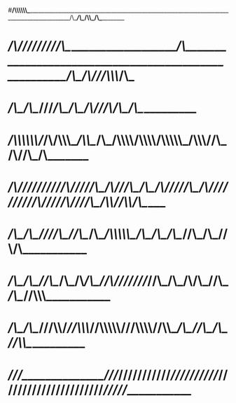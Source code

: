 #__/\\\\\\\\\\\\\________________________________________________________________________________________________/\\\________/\\\__/\\\\\_____/\\\___________         
# _\/\\\/////////\\\___________________________________/\\\______________________________________________________\/\\\_____/\\\//__\/\\\\\\___\/\\\___________        
#  _\/\\\_______\/\\\__________________________________\///___________________________________/\\\________________\/\\\__/\\\//_____\/\\\/\\\__\/\\\___________       
#   _\/\\\\\\\\\\\\\/___/\\/\\\\\\\______/\\\\\__________/\\\_____/\\\\\\\\______/\\\\\\\\__/\\\\\\\\\\\___________\/\\\\\\//\\\_____\/\\\//\\\_\/\\\___________      
#    _\/\\\/////////____\/\\\/////\\\___/\\\///\\\_______\/\\\___/\\\/////\\\___/\\\//////__\////\\\////____________\/\\\//_\//\\\____\/\\\\//\\\\/\\\___________     
#     _\/\\\_____________\/\\\___\///___/\\\__\//\\\______\/\\\__/\\\\\\\\\\\___/\\\____________\/\\\________________\/\\\____\//\\\___\/\\\_\//\\\/\\\___________    
#      _\/\\\_____________\/\\\_________\//\\\__/\\\___/\\_\/\\\_\//\\///////___\//\\\___________\/\\\_/\\____________\/\\\_____\//\\\__\/\\\__\//\\\\\\___________   
#       _\/\\\_____________\/\\\__________\///\\\\\/___\//\\\\\\___\//\\\\\\\\\\__\///\\\\\\\\____\//\\\\\_____________\/\\\______\//\\\_\/\\\___\//\\\\\___________  
#        _\///______________\///_____________\/////______\//////_____\//////////_____\////////______\/////______________\///________\///__\///_____\/////____________ 
